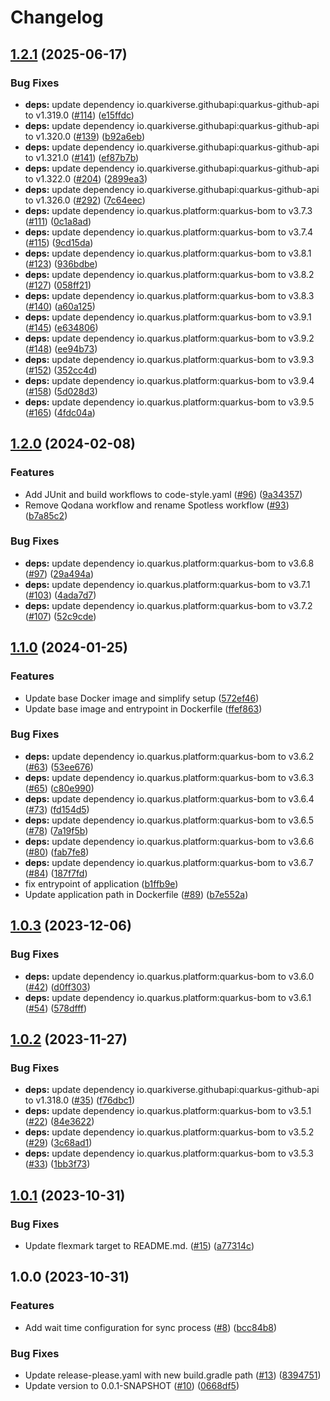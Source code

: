# Changelog

## [1.2.1](https://github.com/MartinWitt/repo-syncer/compare/v1.2.0...v1.2.1) (2025-06-17)


### Bug Fixes

* **deps:** update dependency io.quarkiverse.githubapi:quarkus-github-api to v1.319.0 ([#114](https://github.com/MartinWitt/repo-syncer/issues/114)) ([e15ffdc](https://github.com/MartinWitt/repo-syncer/commit/e15ffdc639891488a65b1a92def0efaacfadfa2d))
* **deps:** update dependency io.quarkiverse.githubapi:quarkus-github-api to v1.320.0 ([#139](https://github.com/MartinWitt/repo-syncer/issues/139)) ([b92a6eb](https://github.com/MartinWitt/repo-syncer/commit/b92a6eb21bceed635752074d9384600e8e0c5e97))
* **deps:** update dependency io.quarkiverse.githubapi:quarkus-github-api to v1.321.0 ([#141](https://github.com/MartinWitt/repo-syncer/issues/141)) ([ef87b7b](https://github.com/MartinWitt/repo-syncer/commit/ef87b7bd9694674247030120b759f268650121e0))
* **deps:** update dependency io.quarkiverse.githubapi:quarkus-github-api to v1.322.0 ([#204](https://github.com/MartinWitt/repo-syncer/issues/204)) ([2899ea3](https://github.com/MartinWitt/repo-syncer/commit/2899ea314d8e0d2726cce7ed86628734b2017bde))
* **deps:** update dependency io.quarkiverse.githubapi:quarkus-github-api to v1.326.0 ([#292](https://github.com/MartinWitt/repo-syncer/issues/292)) ([7c64eec](https://github.com/MartinWitt/repo-syncer/commit/7c64eeccd724976ad83f14020f34fb2e922d2be6))
* **deps:** update dependency io.quarkus.platform:quarkus-bom to v3.7.3 ([#111](https://github.com/MartinWitt/repo-syncer/issues/111)) ([0c1a8ad](https://github.com/MartinWitt/repo-syncer/commit/0c1a8ad91bc6f319b018b49c4fc0ea011420deac))
* **deps:** update dependency io.quarkus.platform:quarkus-bom to v3.7.4 ([#115](https://github.com/MartinWitt/repo-syncer/issues/115)) ([9cd15da](https://github.com/MartinWitt/repo-syncer/commit/9cd15daa3c791d72df94ab95dba67ede09d796c1))
* **deps:** update dependency io.quarkus.platform:quarkus-bom to v3.8.1 ([#123](https://github.com/MartinWitt/repo-syncer/issues/123)) ([936bdbe](https://github.com/MartinWitt/repo-syncer/commit/936bdbe7832ac70f523a38e7afab413798d4c3bd))
* **deps:** update dependency io.quarkus.platform:quarkus-bom to v3.8.2 ([#127](https://github.com/MartinWitt/repo-syncer/issues/127)) ([058ff21](https://github.com/MartinWitt/repo-syncer/commit/058ff210afb70e9e218f5e2c1d71ed8f3bced441))
* **deps:** update dependency io.quarkus.platform:quarkus-bom to v3.8.3 ([#140](https://github.com/MartinWitt/repo-syncer/issues/140)) ([a60a125](https://github.com/MartinWitt/repo-syncer/commit/a60a1251003ef988013bd74a22b54604e5af3dbe))
* **deps:** update dependency io.quarkus.platform:quarkus-bom to v3.9.1 ([#145](https://github.com/MartinWitt/repo-syncer/issues/145)) ([e634806](https://github.com/MartinWitt/repo-syncer/commit/e6348062b19f6c81f3060fd95092f511affdc480))
* **deps:** update dependency io.quarkus.platform:quarkus-bom to v3.9.2 ([#148](https://github.com/MartinWitt/repo-syncer/issues/148)) ([ee94b73](https://github.com/MartinWitt/repo-syncer/commit/ee94b73d053c7c4191e69257d636367d764bd272))
* **deps:** update dependency io.quarkus.platform:quarkus-bom to v3.9.3 ([#152](https://github.com/MartinWitt/repo-syncer/issues/152)) ([352cc4d](https://github.com/MartinWitt/repo-syncer/commit/352cc4d51c9315b8bcbf6b28229f1123a1e0c3c3))
* **deps:** update dependency io.quarkus.platform:quarkus-bom to v3.9.4 ([#158](https://github.com/MartinWitt/repo-syncer/issues/158)) ([5d028d3](https://github.com/MartinWitt/repo-syncer/commit/5d028d3bc349e255a4f0b5374ffa0f43f3ff9668))
* **deps:** update dependency io.quarkus.platform:quarkus-bom to v3.9.5 ([#165](https://github.com/MartinWitt/repo-syncer/issues/165)) ([4fdc04a](https://github.com/MartinWitt/repo-syncer/commit/4fdc04a3f073a5e76f2cb5c6de0397a96e1e2ce5))

## [1.2.0](https://github.com/MartinWitt/repo-syncer/compare/v1.1.0...v1.2.0) (2024-02-08)


### Features

* Add JUnit and build workflows to code-style.yaml ([#96](https://github.com/MartinWitt/repo-syncer/issues/96)) ([9a34357](https://github.com/MartinWitt/repo-syncer/commit/9a34357b99907b1f5bbbf7a27ceac64eb2e7cfec))
* Remove Qodana workflow and rename Spotless workflow ([#93](https://github.com/MartinWitt/repo-syncer/issues/93)) ([b7a85c2](https://github.com/MartinWitt/repo-syncer/commit/b7a85c23c7867af99ce7599ea20a4bac1b8b18d1))


### Bug Fixes

* **deps:** update dependency io.quarkus.platform:quarkus-bom to v3.6.8 ([#97](https://github.com/MartinWitt/repo-syncer/issues/97)) ([29a494a](https://github.com/MartinWitt/repo-syncer/commit/29a494a1d85d031a69bc466769da9e5ee540fa5b))
* **deps:** update dependency io.quarkus.platform:quarkus-bom to v3.7.1 ([#103](https://github.com/MartinWitt/repo-syncer/issues/103)) ([4ada7d7](https://github.com/MartinWitt/repo-syncer/commit/4ada7d75ae90ab20d2d71edffda310d5cc3d11fd))
* **deps:** update dependency io.quarkus.platform:quarkus-bom to v3.7.2 ([#107](https://github.com/MartinWitt/repo-syncer/issues/107)) ([52c9cde](https://github.com/MartinWitt/repo-syncer/commit/52c9cde50b7149888b561c4bd1ef79b164c8a6b9))

## [1.1.0](https://github.com/MartinWitt/repo-syncer/compare/v1.0.3...v1.1.0) (2024-01-25)


### Features

* Update base Docker image and simplify setup ([572ef46](https://github.com/MartinWitt/repo-syncer/commit/572ef463f9479efa75419b7a5d9d6c504e2a03eb))
* Update base image and entrypoint in Dockerfile ([ffef863](https://github.com/MartinWitt/repo-syncer/commit/ffef8633773b177f32fe1cf072f47dba7fcd23ff))


### Bug Fixes

* **deps:** update dependency io.quarkus.platform:quarkus-bom to v3.6.2 ([#63](https://github.com/MartinWitt/repo-syncer/issues/63)) ([53ee676](https://github.com/MartinWitt/repo-syncer/commit/53ee676d0cb5bf6a5e21416342e1485c937d1ef4))
* **deps:** update dependency io.quarkus.platform:quarkus-bom to v3.6.3 ([#65](https://github.com/MartinWitt/repo-syncer/issues/65)) ([c80e990](https://github.com/MartinWitt/repo-syncer/commit/c80e990d4e33ad2cfd05970e27a70f78004fba11))
* **deps:** update dependency io.quarkus.platform:quarkus-bom to v3.6.4 ([#73](https://github.com/MartinWitt/repo-syncer/issues/73)) ([fd154d5](https://github.com/MartinWitt/repo-syncer/commit/fd154d5787788a1d870de9570512101da4334e62))
* **deps:** update dependency io.quarkus.platform:quarkus-bom to v3.6.5 ([#78](https://github.com/MartinWitt/repo-syncer/issues/78)) ([7a19f5b](https://github.com/MartinWitt/repo-syncer/commit/7a19f5bb15dfb2ff16c41e74a28e000574eecc9a))
* **deps:** update dependency io.quarkus.platform:quarkus-bom to v3.6.6 ([#80](https://github.com/MartinWitt/repo-syncer/issues/80)) ([fab7fe8](https://github.com/MartinWitt/repo-syncer/commit/fab7fe81ca8f174873df3a091882c9d26639c5ec))
* **deps:** update dependency io.quarkus.platform:quarkus-bom to v3.6.7 ([#84](https://github.com/MartinWitt/repo-syncer/issues/84)) ([187f7fd](https://github.com/MartinWitt/repo-syncer/commit/187f7fd392e2374a8e99626cd66e9cb9dbc29b15))
* fix entrypoint of application ([b1ffb9e](https://github.com/MartinWitt/repo-syncer/commit/b1ffb9ea5fd42bccb4ea1321144c653ec55d15ce))
* Update application path in Dockerfile ([#89](https://github.com/MartinWitt/repo-syncer/issues/89)) ([b7e552a](https://github.com/MartinWitt/repo-syncer/commit/b7e552a3e4f1085603046fdc14edee5329dcb610))

## [1.0.3](https://github.com/MartinWitt/repo-syncer/compare/v1.0.2...v1.0.3) (2023-12-06)


### Bug Fixes

* **deps:** update dependency io.quarkus.platform:quarkus-bom to v3.6.0 ([#42](https://github.com/MartinWitt/repo-syncer/issues/42)) ([d0ff303](https://github.com/MartinWitt/repo-syncer/commit/d0ff3036ed7fd86267e89e9571957e2024b52b32))
* **deps:** update dependency io.quarkus.platform:quarkus-bom to v3.6.1 ([#54](https://github.com/MartinWitt/repo-syncer/issues/54)) ([578dfff](https://github.com/MartinWitt/repo-syncer/commit/578dfffa4b3369ecd676a9ef9da7dfcf16006dad))

## [1.0.2](https://github.com/MartinWitt/repo-syncer/compare/v1.0.1...v1.0.2) (2023-11-27)


### Bug Fixes

* **deps:** update dependency io.quarkiverse.githubapi:quarkus-github-api to v1.318.0 ([#35](https://github.com/MartinWitt/repo-syncer/issues/35)) ([f76dbc1](https://github.com/MartinWitt/repo-syncer/commit/f76dbc17d6756928861b2a4f724f68cb42361e61))
* **deps:** update dependency io.quarkus.platform:quarkus-bom to v3.5.1 ([#22](https://github.com/MartinWitt/repo-syncer/issues/22)) ([84e3622](https://github.com/MartinWitt/repo-syncer/commit/84e3622dcc1bbfd174da3b8daa5ec3ff9b667afa))
* **deps:** update dependency io.quarkus.platform:quarkus-bom to v3.5.2 ([#29](https://github.com/MartinWitt/repo-syncer/issues/29)) ([3c68ad1](https://github.com/MartinWitt/repo-syncer/commit/3c68ad1c54fe4c991ca862942d65651dddf3a950))
* **deps:** update dependency io.quarkus.platform:quarkus-bom to v3.5.3 ([#33](https://github.com/MartinWitt/repo-syncer/issues/33)) ([1bb3f73](https://github.com/MartinWitt/repo-syncer/commit/1bb3f733eead8c8bc6f546754f02947a802af7cf))

## [1.0.1](https://github.com/MartinWitt/repo-syncer/compare/v1.0.0...v1.0.1) (2023-10-31)


### Bug Fixes

* Update flexmark target to README.md. ([#15](https://github.com/MartinWitt/repo-syncer/issues/15)) ([a77314c](https://github.com/MartinWitt/repo-syncer/commit/a77314cc2d56383adbe55f982cc0c191c2acf739))

## 1.0.0 (2023-10-31)


### Features

* Add wait time configuration for sync process ([#8](https://github.com/MartinWitt/repo-syncer/issues/8)) ([bcc84b8](https://github.com/MartinWitt/repo-syncer/commit/bcc84b8c7f8e25e675b64539b15fe7c40309e83f))


### Bug Fixes

* Update release-please.yaml with new build.gradle path ([#13](https://github.com/MartinWitt/repo-syncer/issues/13)) ([8394751](https://github.com/MartinWitt/repo-syncer/commit/8394751b9dbefc71700417b992b1aa6cc2a5cf29))
* Update version to 0.0.1-SNAPSHOT ([#10](https://github.com/MartinWitt/repo-syncer/issues/10)) ([0668df5](https://github.com/MartinWitt/repo-syncer/commit/0668df596b6ff0a762b9627e55c60bdddfe795b6))
